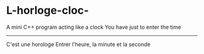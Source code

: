 # L-horloge-cloc-
A mini C++ program acting like a clock
You have just to enter the time

------------

C'est une horologe
Entrer l'heure, la minute et la seconde

